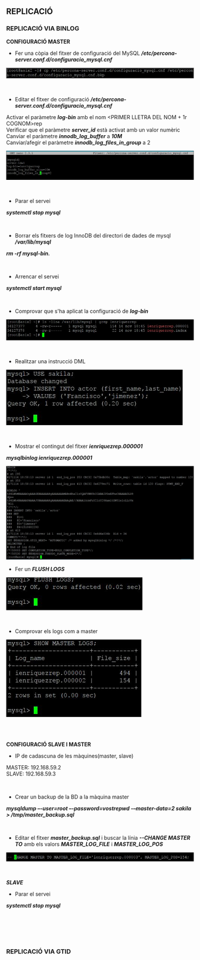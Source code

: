 
## REPLICACIÓ  



### REPLICACIÓ VIA BINLOG  

**CONFIGURACIÓ MASTER**  

* Fer una còpia del fitxer de configuració del MySQL ***/etc/percona-server.conf.d/configuracio_mysql.cnf***

![CP_CONFIGURACIO_MYSQL](https://github.com/ivanenriquez/BD-M02-M010/blob/master/MP10-UF2/A4/Imatges/Captura1.JPG)  

<br>


* Editar el fitxer de configuració ***/etc/percona-server.conf.d/configuracio_mysql.cnf***  

Activar el paràmetre ***log-bin*** amb el nom <PRIMER LLETRA DEL NOM + 1r COGNOM>rep    
Verificar que el paràmetre ***server_id*** està activat amb un valor numèric  
Canviar el paràmetre ***innodb_log_buffer*** a ***10M***  
Canviar/afegir el paràmetre ***innodb_log_files_in_group*** a 2  

![CONFIGURACIO_MYSQL](https://github.com/ivanenriquez/BD-M02-M010/blob/master/MP10-UF2/A4/Imatges/Captura2.JPG)  

<br>


* Parar el servei  

***systemctl stop mysql***  

<br>


* Borrar els fitxers de log InnoDB del directori de dades de mysql ***/var/lib/mysql***  

***rm -rf mysql-bin.***  

<br>


* Arrencar el servei  

***systemctl start mysql***  

<br>


* Comprovar que s'ha aplicat la configuració de ***log-bin***  

![LOG-BIN](https://github.com/ivanenriquez/BD-M02-M010/blob/master/MP10-UF2/A4/Imatges/Captura3.JPG)  

<br>


* Realitzar una instrucció DML  

![INSERT](https://github.com/ivanenriquez/BD-M02-M010/blob/master/MP10-UF2/A4/Imatges/Captura4.JPG)  

<br>


* Mostrar el contingut del fitxer ***ienriquezrep.000001***  

***mysqlbinlog ienriquezrep.000001***

![mysqlbinlog](https://github.com/ivanenriquez/BD-M02-M010/blob/master/MP10-UF2/A4/Imatges/Captura5.JPG)  


* Fer un ***FLUSH LOGS***  

![FLUSH_LOGS](https://github.com/ivanenriquez/BD-M02-M010/blob/master/MP10-UF2/A4/Imatges/Captura6.JPG)  

<br>


* Comprovar els logs com a master  

![MASTER_LOGS](https://github.com/ivanenriquez/BD-M02-M010/blob/master/MP10-UF2/A4/Imatges/Captura7.JPG)  

<br>
<br>


**CONFIGURACIÓ SLAVE I MASTER**  

* IP de cadascuna de les màquines(master, slave)  

MASTER: 192.168.59.2  
SLAVE: 192.168.59.3  

<br>


* Crear un backup de la BD a la màquina master  

***mysqldump –-user=root –-password=vostrepwd -–master-data=2 sakila > /tmp/master_backup.sql***  

<br>


* Editar el fitxer ***master_backup.sql*** i buscar la línia ***--CHANGE MASTER TO*** amb els valors ***MASTER_LOG_FILE*** i ***MASTER_LOG_POS***  

![MASTER_BACKUP.SQL](https://github.com/ivanenriquez/BD-M02-M010/blob/master/MP10-UF2/A4/Imatges/Captura8.JPG)  

<br>

***SLAVE***  

* Parar el servei  

***systemctl stop mysql***  

<br>
<br>
<br>
<br>



### REPLICACIÓ VIA GTID


<br>
<br>
<br>
<br>
